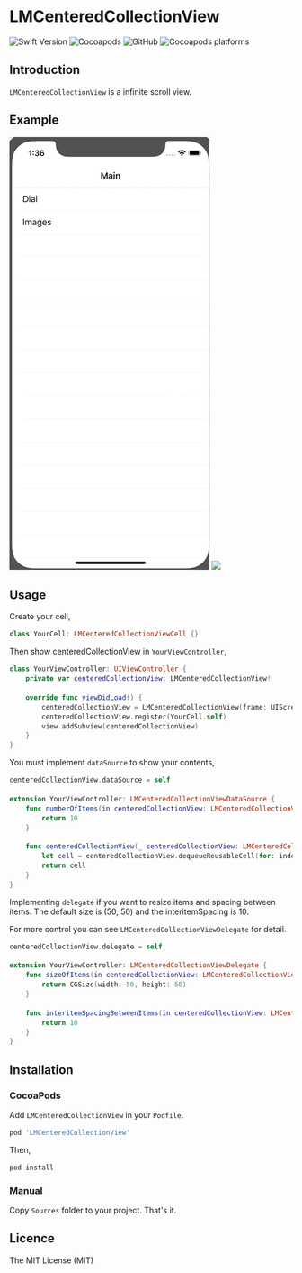 # LMCenteredCollectionView

![Swift Version](https://img.shields.io/badge/Swift-5.0-orange.svg)
![Cocoapods](https://img.shields.io/cocoapods/v/LMCenteredCollectionView.svg)
![GitHub](https://img.shields.io/github/license/ingocraft/LMCenteredCollectionView.svg)
![Cocoapods platforms](https://img.shields.io/cocoapods/p/LMCenteredCollectionView.svg)

## Introduction

`LMCenteredCollectionView` is a infinite scroll view. 

## Example

![](dialExample.gif)              ![](imageExample.gif)

## Usage

Create your cell,

```swift
class YourCell: LMCenteredCollectionViewCell {}
```

Then show centeredCollectionView in `YourViewController`,

```swift
class YourViewController: UIViewController {
    private var centeredCollectionView: LMCenteredCollectionView!
    
    override func viewDidLoad() {
        centeredCollectionView = LMCenteredCollectionView(frame: UIScreen.main.bounds, direction: .horizontal)
        centeredCollectionView.register(YourCell.self)
        view.addSubview(centeredCollectionView)
    }
}
```

You must implement `dataSource` to show your contents,


```swift
centeredCollectionView.dataSource = self

extension YourViewController: LMCenteredCollectionViewDataSource {
    func numberOfItems(in centeredCollectionView: LMCenteredCollectionView) -> Int {
        return 10
    }
    
    func centeredCollectionView(_ centeredCollectionView: LMCenteredCollectionView, cellForItemAt index: Int) -> LMCenteredCollectionViewCell {
        let cell = centeredCollectionView.dequeueReusableCell(for: index) as! YourCell
        return cell
    }
}
```

Implementing `delegate` if you want to resize items and spacing between items. The default size is (50, 50) and the interitemSpacing is 10.

For more control you can see `LMCenteredCollectionViewDelegate` for detail.

```swift
centeredCollectionView.delegate = self

extension YourViewController: LMCenteredCollectionViewDelegate {
    func sizeOfItems(in centeredCollectionView: LMCenteredCollectionView) -> CGSize {
        return CGSize(width: 50, height: 50)
    }
    
    func interitemSpacingBetweenItems(in centeredCollectionView: LMCenteredCollectionView) -> CGFloat {
        return 10
    }
}
```


## Installation

### CocoaPods

Add `LMCenteredCollectionView` in your `Podfile`.
```ruby
pod 'LMCenteredCollectionView'
```

Then,
```bash
pod install
```

### Manual

Copy `Sources` folder to your project. That's it.

## Licence

The MIT License (MIT)
